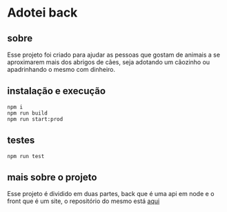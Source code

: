 # Adotei back

## sobre

Esse projeto foi criado para ajudar as pessoas que gostam de animais a se aproximarem mais dos abrigos de cães, seja adotando um cãozinho ou apadrinhando o mesmo com dinheiro.

## instalação e execução

```shell
npm i
npm run build
npm run start:prod
```

## testes

```shell
npm run test
```

## mais sobre o projeto

Esse projeto é dividido em duas partes, back que é uma api em node e o front que é um site, o repositório do mesmo está [aqui](https://github.com/Angu-chuleta/Adotei-front)
